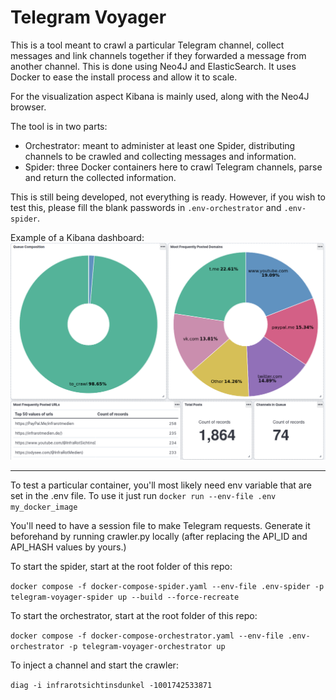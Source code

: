 # Telegram Voyager

This is a tool meant to crawl a particular Telegram channel, collect messages and link channels together if they forwarded a message from another channel. This is done using Neo4J and ElasticSearch. It uses Docker to ease the install process and allow it to scale. 

For the visualization aspect Kibana is mainly used, along with the Neo4J browser.

The tool is in two parts:
- Orchestrator: meant to administer at least one Spider, distributing channels to be crawled and collecting messages and information.
- Spider: three Docker containers here to crawl Telegram channels, parse and return the collected information.


This is still being developed, not everything is ready. However, if you wish to test this, please fill the blank passwords in ```.env-orchestrator``` and ```.env-spider```. 

Example of a Kibana dashboard:
![Example of a Kibana dashboard showing the information on the posts crawled, composition of the queue and the links posted.](img/screen_dashboard.png)

---

To test a particular container, you'll most likely need env variable that are set in the .env file. To use it just run `docker run --env-file .env my_docker_image`

You'll need to have a session file to make Telegram requests. Generate it beforehand by running crawler.py locally (after replacing the API_ID and API_HASH values by yours.)


To start the spider, start at the root folder of this repo:

`docker compose -f docker-compose-spider.yaml --env-file .env-spider -p telegram-voyager-spider up --build --force-recreate`

To start the orchestrator, start at the root folder of this repo:

`docker compose -f docker-compose-orchestrator.yaml --env-file .env-orchestrator -p telegram-voyager-orchestrator up`


To inject a channel and start the crawler:

`diag -i infrarotsichtinsdunkel -1001742533871`